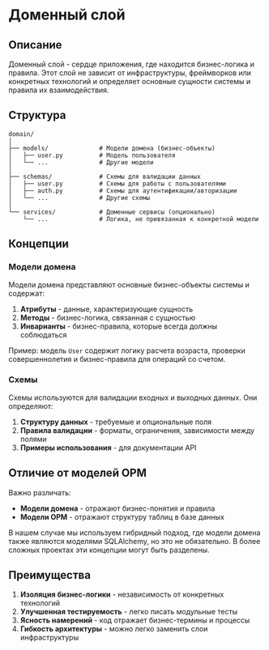 # Доменный слой

## Описание

Доменный слой - сердце приложения, где находится бизнес-логика и правила. Этот слой не зависит от инфраструктуры, фреймворков или конкретных технологий и определяет основные сущности системы и правила их взаимодействия.

## Структура

```
domain/
│
├── models/              # Модели домена (бизнес-объекты)
│   ├── user.py          # Модель пользователя
│   └── ...              # Другие модели
│
├── schemas/             # Схемы для валидации данных
│   ├── user.py          # Схемы для работы с пользователями
│   ├── auth.py          # Схемы для аутентификации/авторизации
│   └── ...              # Другие схемы
│
└── services/            # Доменные сервисы (опционально)
    └── ...              # Логика, не привязанная к конкретной модели
```

## Концепции

### Модели домена

Модели домена представляют основные бизнес-объекты системы и содержат:

1. **Атрибуты** - данные, характеризующие сущность
2. **Методы** - бизнес-логика, связанная с сущностью
3. **Инварианты** - бизнес-правила, которые всегда должны соблюдаться

Пример: модель `User` содержит логику расчета возраста, проверки совершеннолетия и бизнес-правила для операций со счетом.

### Схемы

Схемы используются для валидации входных и выходных данных. Они определяют:

1. **Структуру данных** - требуемые и опциональные поля
2. **Правила валидации** - форматы, ограничения, зависимости между полями
3. **Примеры использования** - для документации API

## Отличие от моделей ОРМ

Важно различать:

- **Модели домена** - отражают бизнес-понятия и правила
- **Модели ОРМ** - отражают структуру таблиц в базе данных

В нашем случае мы используем гибридный подход, где модели домена также являются моделями SQLAlchemy, но это не обязательно. В более сложных проектах эти концепции могут быть разделены.

## Преимущества

1. **Изоляция бизнес-логики** - независимость от конкретных технологий
2. **Улучшенная тестируемость** - легко писать модульные тесты
3. **Ясность намерений** - код отражает бизнес-термины и процессы
4. **Гибкость архитектуры** - можно легко заменить слои инфраструктуры 